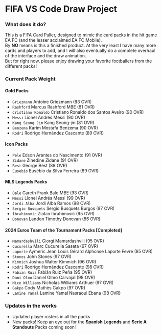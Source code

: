 # FIFA VS Code Draw Project

### What does it do?
This is a FIFA Card Puller, designed to mimic the card packs in the hit game EA FC (and the lesser acclaimed EA FC Mobile). <br />
By **NO** means is this a finished product. At the very least I have many more cards and players to add, and I will also eventually do a complete overhaul of the interface and the draw animation.<br />
But for right now, please enjoy drawing your favorite footballers from the different packs!

### Current Pack Weight
#### Gold Packs
- `Griezmann` Antoine Griezmann (83 OVR)
- `Rashford` Marcus Rashford MBE (81 OVR)
- `Cristiano Ronaldo` Cristiano Ronaldo dos Santos Aveiro (90 OVR)
- `Messi` Lionel Andrés Messi (90 OVR)
- `Kang Seong Jin` Kang Seong-jin (81 OVR)
- `Benzema` Karim Mostafa Benzema (90 OVR)
- `Rodri` Rodrigo Hernández Cascante (89 OVR)
#### Icon Packs
- `Pele` Edson Arantes do Nascimento (91 OVR)
- `Zidane` Zinedine Zidane (91 OVR)
- `Best` George Best (88 OVR)
- `Eusebio` Eusébio da Silva Ferreira (89 OVR)
#### MLS Legends Packs
- `Bale` Gareth Frank Bale MBE (93 OVR)
- `Messi` Lionel Andrés Messi (99 OVR)
- `Jordi Alba` Jordi Alba Ramos (98 OVR)
- `Sergio Busquets` Sergio Busquets Burgos (97 OVR)
- `Ibrahimovic` Zlatan Ibrahimović (95 OVR)
- `Donovan` Landon Timothy Donovan (86 OVR)
#### 2024 Euros Team of the Tournament Packs [Completed]
- `Mamardashvili` Giorgi Mamardashvili (95 OVR)
- `Cucurella` Marc Cucurella Saseta (97 OVR)
- `Laporte` Aymeric Jean Louis Gérard Alphonse Laporte Fevre (95 OVR)
- `Stones` John Stones (97 OVR)
- `Kimmich` Joshua Walter Kimmich (96 OVR)
- `Rodri` Rodrigo Hernández Cascante (98 OVR)
- `Fabian Ruiz` Fabián Ruiz Peña (95 OVR)
- `Dani Olmo` Daniel Olmo Carvajal (98 OVR)
- `Nico Williams` Nicholas Williams Arthuer (97 OVR)
- `Gakpo` Cody Mathès Gakpo (97 OVR)
- `Lamine Yamal` Lamine Yamal Nasraoui Ebana (98 OVR)

### Updates in the works
- Updated player rosters in all the packs
- New packs! Keep an eye out for the **Spanish Legends** and **Serie A Standouts** Packs coming soon!
